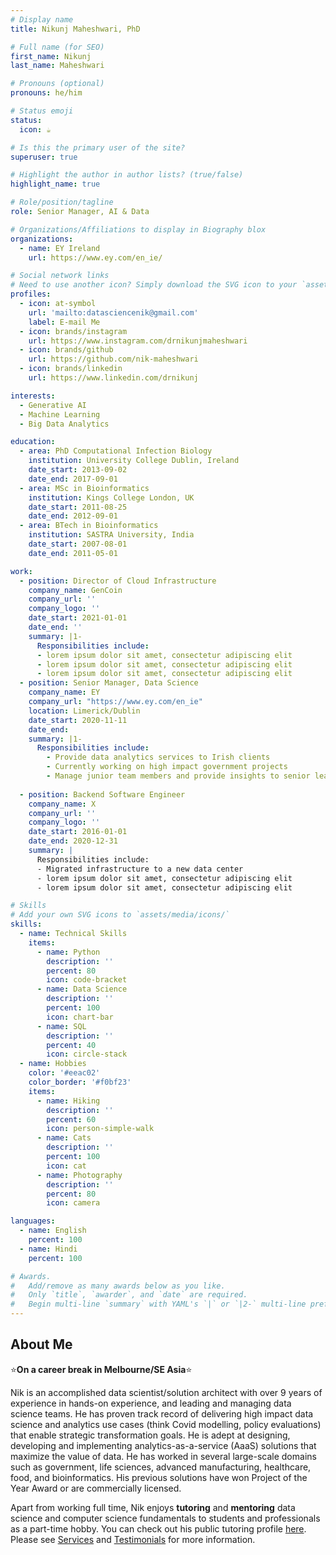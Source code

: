 ```yaml
---
# Display name
title: Nikunj Maheshwari, PhD

# Full name (for SEO)
first_name: Nikunj
last_name: Maheshwari

# Pronouns (optional)
pronouns: he/him

# Status emoji
status:
  icon: ☕️

# Is this the primary user of the site?
superuser: true

# Highlight the author in author lists? (true/false)
highlight_name: true

# Role/position/tagline
role: Senior Manager, AI & Data

# Organizations/Affiliations to display in Biography blox
organizations:
  - name: EY Ireland
    url: https://www.ey.com/en_ie/

# Social network links
# Need to use another icon? Simply download the SVG icon to your `assets/media/icons/` folder.
profiles:
  - icon: at-symbol
    url: 'mailto:datasciencenik@gmail.com'
    label: E-mail Me
  - icon: brands/instagram
    url: https://www.instagram.com/drnikunjmaheshwari
  - icon: brands/github
    url: https://github.com/nik-maheshwari
  - icon: brands/linkedin
    url: https://www.linkedin.com/drnikunj

interests:
  - Generative AI
  - Machine Learning
  - Big Data Analytics

education:
  - area: PhD Computational Infection Biology
    institution: University College Dublin, Ireland
    date_start: 2013-09-02
    date_end: 2017-09-01
  - area: MSc in Bioinformatics
    institution: Kings College London, UK
    date_start: 2011-08-25
    date_end: 2012-09-01
  - area: BTech in Bioinformatics
    institution: SASTRA University, India
    date_start: 2007-08-01
    date_end: 2011-05-01

work:
  - position: Director of Cloud Infrastructure
    company_name: GenCoin
    company_url: ''
    company_logo: ''
    date_start: 2021-01-01
    date_end: ''
    summary: |1-
      Responsibilities include:
      - lorem ipsum dolor sit amet, consectetur adipiscing elit
      - lorem ipsum dolor sit amet, consectetur adipiscing elit
      - lorem ipsum dolor sit amet, consectetur adipiscing elit
  - position: Senior Manager, Data Science
    company_name: EY
    company_url: "https://www.ey.com/en_ie"
    location: Limerick/Dublin
    date_start: 2020-11-11
    date_end: 
    summary: |1-
      Responsibilities include:
        - Provide data analytics services to Irish clients
        - Currently working on high impact government projects
        - Manage junior team members and provide insights to senior leadership
    
  - position: Backend Software Engineer
    company_name: X
    company_url: ''
    company_logo: ''
    date_start: 2016-01-01
    date_end: 2020-12-31
    summary: |
      Responsibilities include:
      - Migrated infrastructure to a new data center
      - lorem ipsum dolor sit amet, consectetur adipiscing elit
      - lorem ipsum dolor sit amet, consectetur adipiscing elit

# Skills
# Add your own SVG icons to `assets/media/icons/`
skills:
  - name: Technical Skills
    items:
      - name: Python
        description: ''
        percent: 80
        icon: code-bracket
      - name: Data Science
        description: ''
        percent: 100
        icon: chart-bar
      - name: SQL
        description: ''
        percent: 40
        icon: circle-stack
  - name: Hobbies
    color: '#eeac02'
    color_border: '#f0bf23'
    items:
      - name: Hiking
        description: ''
        percent: 60
        icon: person-simple-walk
      - name: Cats
        description: ''
        percent: 100
        icon: cat
      - name: Photography
        description: ''
        percent: 80
        icon: camera

languages:
  - name: English
    percent: 100
  - name: Hindi
    percent: 100

# Awards.
#   Add/remove as many awards below as you like.
#   Only `title`, `awarder`, and `date` are required.
#   Begin multi-line `summary` with YAML's `|` or `|2-` multi-line prefix and indent 2 spaces below.
---
```


## About Me

⭐**On a career break in Melbourne/SE Asia**⭐

Nik is an accomplished data scientist/solution architect with over 9 years of experience in hands-on experience, and leading and managing data science teams. He has proven track record of delivering high impact data science and analytics use cases (think Covid modelling, policy evaluations) that enable strategic transformation goals. He is adept at designing, developing and implementing analytics-as-a-service (AaaS) solutions that maximize the value of data. He has worked in several large-scale domains such as government, life sciences, advanced manufacturing, healthcare, food, and bioinformatics. His previous solutions have won Project of the Year Award or are commercially licensed.

Apart from working full time, Nik enjoys **tutoring** and **mentoring** data science and computer science fundamentals to students and professionals as a part-time hobby. You can check out his public tutoring profile [here](https://www.firsttutors.com/ireland/tutor/nikunj.maths.computer-skills/). Please see [Services](/services) and [Testimonials](/testimonials) for more information.
